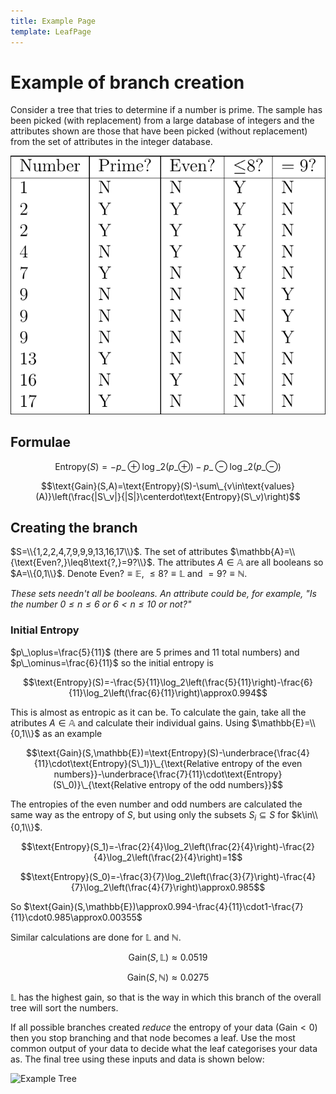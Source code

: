 ```yaml
---
title: Example Page
template: LeafPage
---
```


# Example of branch creation

Consider a tree that tries to determine if a number is prime. The sample has been picked (with replacement) from a large database of integers and the attributes shown are those that have been picked (without replacement) from the set of attributes in the integer database.

![Training data for tree](/media/calliope/training-data.png)

## Formulae

$$\text{Entropy}(S)=-p\_\oplus\log\_2(p\_\oplus)-p\_\ominus\log\_2(p\_\ominus)$$

$$\text{Gain}(S,A)=\text{Entropy}(S)-\sum\_{v\in\text{values}(A)}\left(\frac{|S\_v|}{|S|}\centerdot\text{Entropy}(S\_v)\right)$$

## Creating the branch

$S=\\{1,2,2,4,7,9,9,9,13,16,17\\}$. The set of attributes $\mathbb{A}=\\{\text{Even?,}\leq8\text{?,}=9?\\}$. The attributes $A\in\mathbb{A}$ are all booleans so $A=\\{0,1\\}$. Denote $\text{Even?}\equiv\mathbb{E}$, $\leq8?\equiv\mathbb{L}$ and $=9?\equiv\mathbb{N}$.

*These sets needn't all be booleans. An attribute could be, for example, "Is the number $0\leq n\leq6$ or $6<n\leq 10$  or not?"*

### Initial Entropy

$p\_\oplus=\frac{5}{11}$ (there are $5$ primes and $11$ total numbers) and $p\_\ominus=\frac{6}{11}$ so the initial entropy is

$$\text{Entropy}(S)=-\frac{5}{11}\log_2\left(\frac{5}{11}\right)-\frac{6}{11}\log_2\left(\frac{6}{11}\right)\approx0.994$$

This is almost as entropic as it can be. To calculate the gain, take all the atributes $A\in\mathbb{A}$ and calculate their individual gains. Using $\mathbb{E}=\\{0,1\\}$ as an example

$$\text{Gain}(S,\mathbb{E})=\text{Entropy}(S)-\underbrace{\frac{4}{11}\cdot\text{Entropy}(S\_1)}\_{\text{Relative entropy of the even numbers}}-\underbrace{\frac{7}{11}\cdot\text{Entropy}(S\_0)}\_{\text{Relative entropy of the odd numbers}}$$

The entropies of the even number and odd numbers are calculated the same way as the entropy of $S$, but using only the subsets $S_i\subseteq S$ for $k\in\\{0,1\\}$.

$$\text{Entropy}(S_1)=-\frac{2}{4}\log_2\left(\frac{2}{4}\right)-\frac{2}{4}\log_2\left(\frac{2}{4}\right)=1$$

$$\text{Entropy}(S_0)=-\frac{3}{7}\log_2\left(\frac{3}{7}\right)-\frac{4}{7}\log_2\left(\frac{4}{7}\right)\approx0.985$$

So $\text{Gain}(S,\mathbb{E})\approx0.994-\frac{4}{11}\cdot1-\frac{7}{11}\cdot0.985\approx0.00355$

Similar calculations are done for $\mathbb{L}$ and $\mathbb{N}$.

$$\text{Gain}(S,\mathbb{L})\approx0.0519$$

$$\text{Gain}(S,\mathbb{N})\approx0.0275$$

$\mathbb{L}$ has the highest gain, so that is the way in which this branch of the overall tree will sort the numbers.

If all possible branches created *reduce* the entropy of your data $\left(\text{Gain}<0\right)$ then you stop branching and that node becomes a leaf. Use the most common output of your data to decide what the leaf categorises your data as. The final tree using these inputs and data is shown below:

![Example Tree](http://cueimps.soc.srcf.net/course/media/calliope/finalgraph.png)
